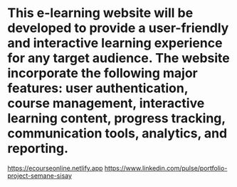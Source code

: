 # This e-learning website will be developed to provide a user-friendly and interactive learning experience for any target audience. The website incorporate the following major features: user authentication, course management, interactive learning content, progress tracking, communication tools, analytics, and reporting.

 https://ecourseonline.netlify.app
 https://www.linkedin.com/pulse/portfolio-project-semane-sisay
